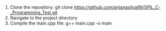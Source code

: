 1. Clone the repository:
     git clone https://github.com/anjanasilva99/SPIL_C-_Programming_Test.git
2. Navigate to the project directory
3. Compile the main.cpp file:  g++ main.cpp -o main


